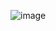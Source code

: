 ![image](https://user-images.githubusercontent.com/49281318/91942601-d6628400-ed18-11ea-991e-0c8c21ce60e6.png)